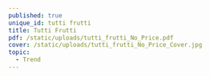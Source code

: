```yaml
---
published: true
unique_id: tutti frutti
title: Tutti Frutti
pdf: /static/uploads/tutti_frutti_No_Price.pdf
cover: /static/uploads/tutti_frutti_No_Price_Cover.jpg
topic:
  - Trend
---
```


